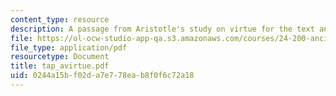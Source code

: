 ```yaml
---
content_type: resource
description: A passage from Aristotle's study on virtue for the text analysis presentation.
file: https://ol-ocw-studio-app-qa.s3.amazonaws.com/courses/24-200-ancient-philosophy-fall-2004/0244a15bf02da7e778eab8f0f6c72a18_tap_avirtue.pdf
file_type: application/pdf
resourcetype: Document
title: tap_avirtue.pdf
uid: 0244a15b-f02d-a7e7-78ea-b8f0f6c72a18
---
```

